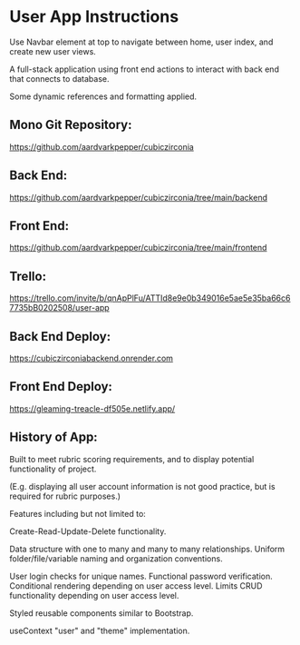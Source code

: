 # User App Instructions

Use Navbar element at top to navigate between home, user index, and create new user views.

A full-stack application using front end actions to interact with back end that connects to database.

Some dynamic references and formatting applied.

## Mono Git Repository:
https://github.com/aardvarkpepper/cubiczirconia

## Back End:
https://github.com/aardvarkpepper/cubiczirconia/tree/main/backend

## Front End:
https://github.com/aardvarkpepper/cubiczirconia/tree/main/frontend

## Trello:
https://trello.com/invite/b/qnApPlFu/ATTId8e9e0b349016e5ae5e35ba66c67735bB0202508/user-app

## Back End Deploy:
https://cubiczirconiabackend.onrender.com

## Front End Deploy:
https://gleaming-treacle-df505e.netlify.app/

## History of App:
Built to meet rubric scoring requirements, and to display potential functionality of project.

(E.g. displaying all user account information is not good practice, but is required for rubric purposes.)

Features including but not limited to:

Create-Read-Update-Delete functionality.

Data structure with one to many and many to many relationships.
Uniform folder/file/variable naming and organization conventions.

User login checks for unique names.
Functional password verification.
Conditional rendering depending on user access level.
Limits CRUD functionality depending on user access level.

Styled reusable components similar to Bootstrap.

useContext "user" and "theme" implementation.